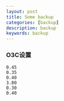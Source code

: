 ```yaml
---
layout: post
title: Some backup
categories: [backup]
description: backup
keywords: backup
---
```


### O3C设置
```
0.45
0.35
0.40
3.80
0.30
0.40
```